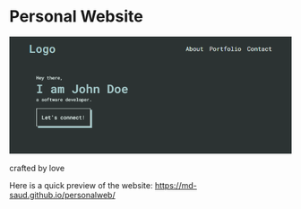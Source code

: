 # Personal Website

<img src='./assets/images/outlines-preview.png' alt='outlines-preview' />

crafted by love 

Here is a quick preview of the website: https://md-saud.github.io/personalweb/
